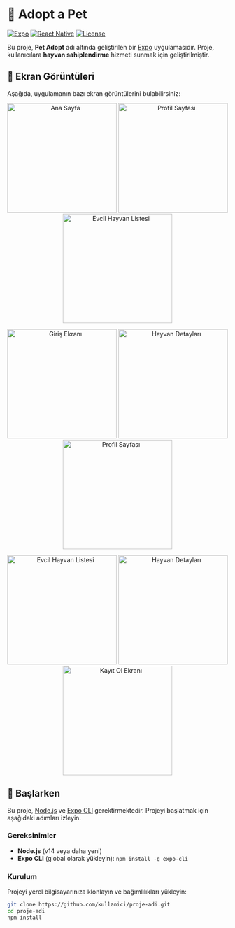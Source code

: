 # 🐾 Adopt a Pet

[![Expo](https://img.shields.io/badge/Expo-46.0.0-blue.svg)](https://expo.dev)
[![React Native](https://img.shields.io/badge/React%20Native-0.72.0-blue.svg)](https://reactnative.dev)
[![License](https://img.shields.io/badge/License-MIT-green.svg)](LICENSE)

Bu proje, **Pet Adopt** adı altında geliştirilen bir [Expo](https://expo.dev) uygulamasıdır. Proje, kullanıcılara **hayvan sahiplendirme** hizmeti sunmak için geliştirilmiştir.

## 📸 Ekran Görüntüleri

Aşağıda, uygulamanın bazı ekran görüntülerini bulabilirsiniz:

<p align="center">
  <img src="./assets/screenshots/sa.jpg" alt="Ana Sayfa" width="250"/>
   <img src="./assets/screenshots/sa9.jpg" alt="Profil Sayfası" width="250"/>
    <img src="./assets/screenshots/sa5.jpg" alt="Evcil Hayvan Listesi" width="250"/>

</p>
<p align="center">
  <img src="./assets/screenshots/sa2.jpg" alt="Giriş Ekranı" width="250"/>
   <img src="./assets/screenshots/sa6.jpg" alt="Hayvan Detayları" width="250"/>
  
  <img src="./assets/screenshots/sa7.jpg" alt="Profil Sayfası" width="250"/>


</p>
<p align="center">
  
  <img src="./assets/screenshots/s10.jpg" alt="Evcil Hayvan Listesi" width="250"/>
  <img src="./assets/screenshots/sa8.jpg" alt="Hayvan Detayları" width="250"/>
    <img src="./assets/screenshots/sa4.jpg" alt="Kayıt Ol Ekranı" width="250"/>
 
</p>

## 🚀 Başlarken

Bu proje, [Node.js](https://nodejs.org/) ve [Expo CLI](https://docs.expo.dev/) gerektirmektedir. Projeyi başlatmak için aşağıdaki adımları izleyin.

### Gereksinimler

- **Node.js** (v14 veya daha yeni)
- **Expo CLI** (global olarak yükleyin): `npm install -g expo-cli`

### Kurulum

Projeyi yerel bilgisayarınıza klonlayın ve bağımlılıkları yükleyin:

```bash
git clone https://github.com/kullanici/proje-adi.git
cd proje-adi
npm install

